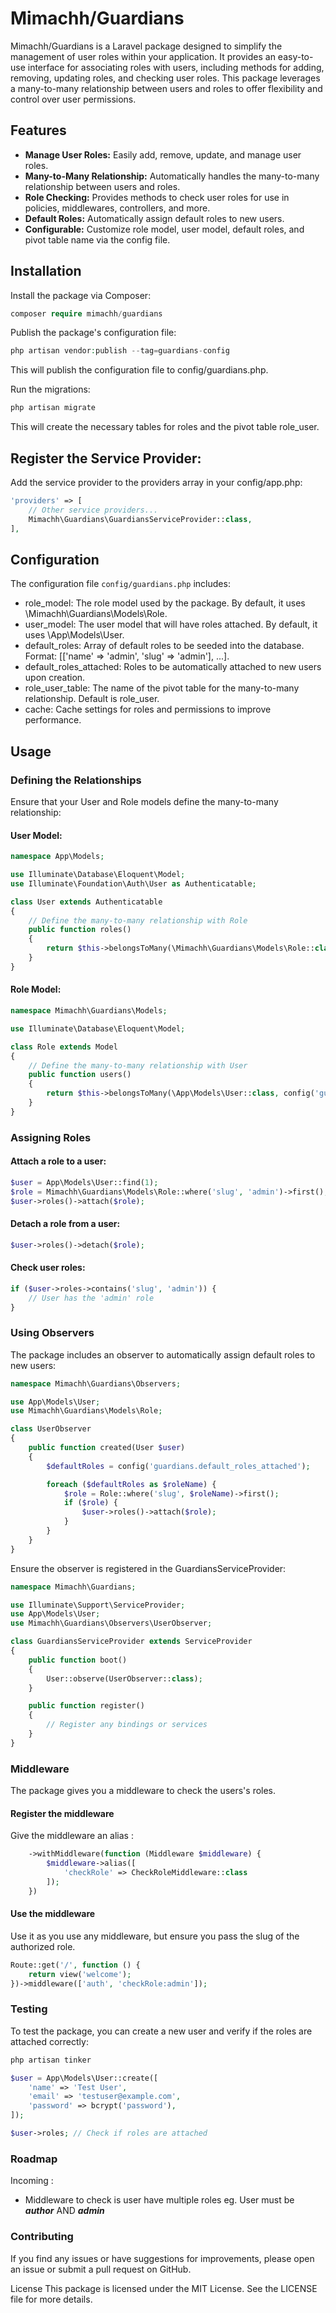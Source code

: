 # Mimachh/Guardians
Mimachh/Guardians is a Laravel package designed to simplify the management of user roles within your application. It provides an easy-to-use interface for associating roles with users, including methods for adding, removing, updating roles, and checking user roles. This package leverages a many-to-many relationship between users and roles to offer flexibility and control over user permissions.

## Features
- **Manage User Roles:** Easily add, remove, update, and manage user roles.
- **Many-to-Many Relationship:** Automatically handles the many-to-many relationship between users and roles.
- **Role Checking:** Provides methods to check user roles for use in policies, middlewares, controllers, and more.
- **Default Roles:** Automatically assign default roles to new users.
- **Configurable:** Customize role model, user model, default roles, and pivot table name via the config file.

## Installation
Install the package via Composer:

```php
composer require mimachh/guardians
```

Publish the package's configuration file:



```php
php artisan vendor:publish --tag=guardians-config
```


This will publish the configuration file to config/guardians.php.

Run the migrations:


```php
php artisan migrate
```
This will create the necessary tables for roles and the pivot table role_user.

## Register the Service Provider:

Add the service provider to the providers array in your config/app.php:

```php
'providers' => [
    // Other service providers...
    Mimachh\Guardians\GuardiansServiceProvider::class,
],
```
## Configuration
The configuration file `config/guardians.php` includes:

- role_model: The role model used by the package. By default, it uses \Mimachh\Guardians\Models\Role.
- user_model: The user model that will have roles attached. By default, it uses \App\Models\User.
- default_roles: Array of default roles to be seeded into the database. Format: [['name' => 'admin', 'slug' => 'admin'], ...].
- default_roles_attached: Roles to be automatically attached to new users upon creation.
- role_user_table: The name of the pivot table for the many-to-many relationship. Default is role_user.
- cache: Cache settings for roles and permissions to improve performance.

## Usage
### Defining the Relationships
Ensure that your User and Role models define the many-to-many relationship:

#### User Model:

```php
namespace App\Models;

use Illuminate\Database\Eloquent\Model;
use Illuminate\Foundation\Auth\User as Authenticatable;

class User extends Authenticatable
{
    // Define the many-to-many relationship with Role
    public function roles()
    {
        return $this->belongsToMany(\Mimachh\Guardians\Models\Role::class, config('guardians.role_user_table'));
    }
}
```

#### Role Model:

```php
namespace Mimachh\Guardians\Models;

use Illuminate\Database\Eloquent\Model;

class Role extends Model
{
    // Define the many-to-many relationship with User
    public function users()
    {
        return $this->belongsToMany(\App\Models\User::class, config('guardians.role_user_table'));
    }
}
```
### Assigning Roles
#### Attach a role to a user:

```php
$user = App\Models\User::find(1);
$role = Mimachh\Guardians\Models\Role::where('slug', 'admin')->first();
$user->roles()->attach($role);

```
#### Detach a role from a user:

```php
$user->roles()->detach($role);
```

#### Check user roles:

```php
if ($user->roles->contains('slug', 'admin')) {
    // User has the 'admin' role
}
```

### Using Observers
The package includes an observer to automatically assign default roles to new users:

```php
namespace Mimachh\Guardians\Observers;

use App\Models\User;
use Mimachh\Guardians\Models\Role;

class UserObserver
{
    public function created(User $user)
    {
        $defaultRoles = config('guardians.default_roles_attached');

        foreach ($defaultRoles as $roleName) {
            $role = Role::where('slug', $roleName)->first();
            if ($role) {
                $user->roles()->attach($role);
            }
        }
    }
}

```

Ensure the observer is registered in the GuardiansServiceProvider:

```php
namespace Mimachh\Guardians;

use Illuminate\Support\ServiceProvider;
use App\Models\User;
use Mimachh\Guardians\Observers\UserObserver;

class GuardiansServiceProvider extends ServiceProvider
{
    public function boot()
    {
        User::observe(UserObserver::class);
    }

    public function register()
    {
        // Register any bindings or services
    }
}
```
### Middleware
The package gives you a middleware to check the users's roles.

#### Register the middleware 
Give the middleware an alias :

```php
    ->withMiddleware(function (Middleware $middleware) {
        $middleware->alias([
            'checkRole' => CheckRoleMiddleware::class
        ]);
    })
```

#### Use the middleware
Use it as you use any middleware, but ensure you pass the slug of the authorized role.

```php
Route::get('/', function () {
    return view('welcome');
})->middleware(['auth', 'checkRole:admin']);

```
### Testing
To test the package, you can create a new user and verify if the roles are attached correctly:

```php
php artisan tinker

$user = App\Models\User::create([
    'name' => 'Test User',
    'email' => 'testuser@example.com',
    'password' => bcrypt('password'),
]);

$user->roles; // Check if roles are attached
```

### Roadmap
Incoming : 
- Middleware to check is user have multiple roles eg. User must be ***author*** AND ***admin***

### Contributing
If you find any issues or have suggestions for improvements, please open an issue or submit a pull request on GitHub.

License
This package is licensed under the MIT License. See the LICENSE file for more details.
